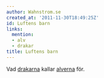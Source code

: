 ```yaml
---
author: Wahnstrom.se
created_at: '2011-11-30T18:49:25Z'
id: Luftens barn
links:
  mention:
  - alv
  - drakar
title: Luftens barn
---
```


Vad [drakarna] kallar [alverna] för.

  [drakarna]: drakar
  [alverna]: alv